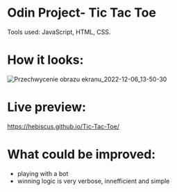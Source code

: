 # Odin Project- Tic Tac Toe

Tools used: JavaScript, HTML, CSS.
# How it looks:
![Przechwycenie obrazu ekranu_2022-12-06_13-50-30](https://user-images.githubusercontent.com/107350293/205917501-2599db01-dc8b-46e5-98f1-961a7f453947.png)
# Live preview: 
https://hebiscus.github.io/Tic-Tac-Toe/

# What could be improved:
- playing with a bot
- winning logic is very verbose, innefficient and simple
